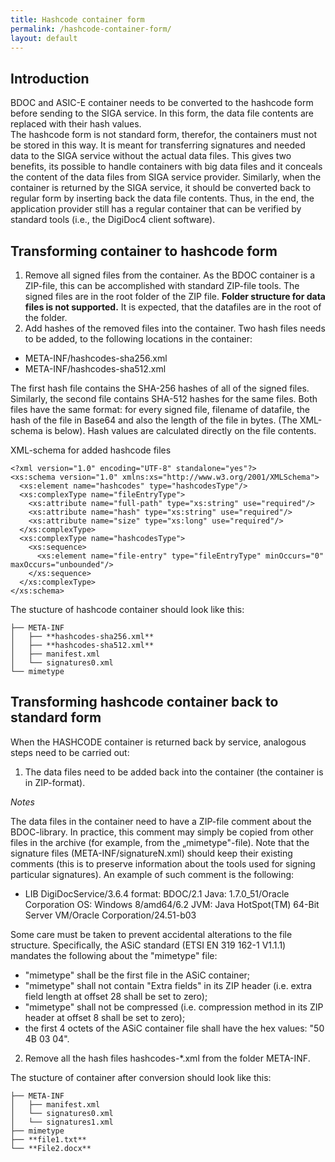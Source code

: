 ```yaml
---
title: Hashcode container form
permalink: /hashcode-container-form/
layout: default
---
```


## Introduction

BDOC and ASIC-E container needs to be converted to the hashcode form before sending to the SIGA service. In this form, the data file contents are replaced with their hash values.  
The hashcode form is not standard form, therefor, the containers must not be stored in this way. It is meant for transferring signatures and needed data to the SIGA service without the actual data files. 
This gives two benefits, its possible to handle containers with big data files and it conceals the content of the data files from SIGA service provider. 
Similarly, when the container is returned by the SIGA service, it should be converted back to regular form by inserting back the data file contents. Thus, in the end, the application provider still has a regular container that can be verified by standard tools (i.e., the DigiDoc4 client software). 

## Transforming container to hashcode form

1) Remove all signed files from the container. As the BDOC container is a ZIP-file, this can be accomplished with standard ZIP-file tools. The signed files are in the root folder of the ZIP file. **Folder structure for data files is not supported.** It is expected, that the datafiles are in the root of the folder.
2) Add hashes of the removed files into the container. Two hash files needs to be added, to the following locations in the container:
* META-INF/hashcodes-sha256.xml
* META-INF/hashcodes-sha512.xml

The first hash file contains the SHA-256 hashes of all of the signed files. Similarly, the second file contains SHA-512 hashes for the same files. 
Both files have the same format: for every signed file, filename of datafile, the hash of the file in Base64 and also the length of the file in bytes. (The XML-schema is below). Hash values are calculated directly on the file contents.

XML-schema for added hashcode files
~~~
<?xml version="1.0" encoding="UTF-8" standalone="yes"?>
<xs:schema version="1.0" xmlns:xs="http://www.w3.org/2001/XMLSchema">
  <xs:element name="hashcodes" type="hashcodesType"/>
  <xs:complexType name="fileEntryType">
    <xs:attribute name="full-path" type="xs:string" use="required"/>
    <xs:attribute name="hash" type="xs:string" use="required"/>
    <xs:attribute name="size" type="xs:long" use="required"/>
  </xs:complexType>
  <xs:complexType name="hashcodesType">
    <xs:sequence>
      <xs:element name="file-entry" type="fileEntryType" minOccurs="0" maxOccurs="unbounded"/>
    </xs:sequence>
  </xs:complexType>
</xs:schema>
~~~

The stucture of hashcode container should look like this:
~~~
├── META-INF
│   ├── **hashcodes-sha256.xml**
│   ├── **hashcodes-sha512.xml**
│   ├── manifest.xml
│   └── signatures0.xml
└── mimetype
~~~

## Transforming hashcode container back to standard form

When the HASHCODE container is returned back by service, analogous steps need to be carried out:

1) The data files need to be added back into the container (the container is in ZIP-format). 

*Notes*

The data files in the container need to have a ZIP-file comment about the BDOC-library. In practice, this comment may simply be copied from other files in the archive (for example, from the „mimetype"-file). Note that the signature files (META-INF/signatureN.xml) should keep their existing comments (this is to preserve information about the tools used for signing particular signatures). An example of such comment is the following:
* LIB DigiDocService/3.6.4 format: BDOC/2.1 Java: 1.7.0_51/Oracle Corporation OS: Windows 8/amd64/6.2 JVM: Java HotSpot(TM) 64-Bit Server VM/Oracle Corporation/24.51-b03

Some care must be taken to prevent accidental alterations to the file structure. Specifically, the ASiC standard (ETSI EN 319 162-1 V1.1.1) mandates the following about the "mimetype" file:

* "mimetype" shall be the first file in the ASiC container;
* "mimetype" shall not contain "Extra fields" in its ZIP header (i.e. extra field length at offset 28 shall be set to zero);
* "mimetype" shall not be compressed (i.e. compression method in its ZIP header at offset 8 shall be set to zero);
* the first 4 octets of the ASiC container file shall have the hex values: "50 4B 03 04". 

2) Remove all the hash files hashcodes-*.xml from the folder META-INF.

The stucture of container after conversion should look like this:
~~~
├── META-INF
│   ├── manifest.xml
│   └── signatures0.xml
│   └── signatures1.xml
├── mimetype
├── **file1.txt**
└── **File2.docx**
~~~